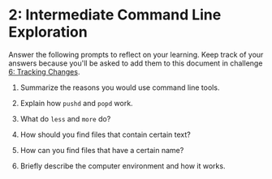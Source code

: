 # 2: Intermediate Command Line Exploration

Answer the following prompts to reflect on your learning. Keep track of your answers because you'll be asked to add them to this document in challenge [6: Tracking Changes](../6-tracking-changes).

1. Summarize the reasons you would use command line tools.



2. Explain how `pushd` and `popd` work.



3. What do `less` and `more` do?



4. How should you find files that contain certain text?



5. How can you find files that have a certain name?



6. Briefly describe the computer environment and how it works.
